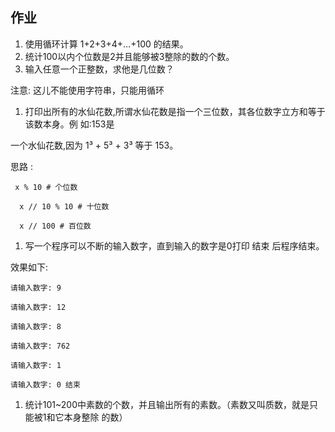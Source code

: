  ## 作业

1. 使⽤循环计算 1+2+3+4+…+100 的结果。
2. 统计100以内个位数是2并且能够被3整除的数的个数。
3. 输⼊任意⼀个正整数，求他是⼏位数？

注意: 这⼉不能使⽤字符串，只能⽤循环

1. 打印出所有的⽔仙花数,所谓⽔仙花数是指⼀个三位数，其各位数字⽴⽅和等于该数本身。例 如:153是

⼀个⽔仙花数,因为 1³ + 5³ + 3³ 等于 153。

思路 :  

	 x % 10 # 个位数
	
	  x // 10 % 10 # ⼗位数
	
	  x // 100 # 百位数

1. 写⼀个程序可以不断的输⼊数字，直到输⼊的数字是0打印 结束 后程序结束。

效果如下:

	请输⼊数字: 9 
	
	请输⼊数字: 12 
	
	请输⼊数字: 8 
	
	请输⼊数字: 762 
	
	请输⼊数字: 1 
	
	请输⼊数字: 0 结束

1. 统计101~200中素数的个数，并且输出所有的素数。（素数⼜叫质数，就是只能被1和它本身整除 的数） 